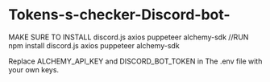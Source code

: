 # Tokens-s-checker-Discord-bot-


MAKE SURE TO INSTALL 
discord.js
axios
puppeteer
alchemy-sdk
//RUN               
npm install discord.js axios puppeteer alchemy-sdk


Replace 
ALCHEMY_API_KEY and DISCORD_BOT_TOKEN in The .env file with your own keys.


